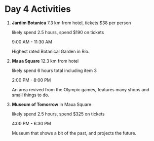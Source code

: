 # Day 4 Activities

1. **Jardim Botanica** 7.3 km from hotel, tickets $38 per person
    
    likely spend 2.5 hours, spend $190 on tickets
    
    9:00 AM - 11:30 AM
    
    Highest rated Botanical Garden in Rio.
    
    
1. **Maua Square** 12.3 km from hotel

    likely spend 6 hours total including item 3
    
    2:00 PM - 8:00 PM
    
    An area revived from the Olympic games, features many shops and small things to do.
    
    
1. **Museum of Tomorrow** in Maua Square

    likely spend 2.5 hours, spend $325 on tickets
    
    4:00 PM - 6:30 PM
    
    Museum that shows a bit of the past, and projects the future.
